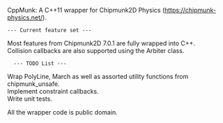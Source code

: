 CppMunk: A C++11 wrapper for Chipmunk2D Physics (https://chipmunk-physics.net/).  

    --- Current feature set ---  
Most features from Chipmunk2D 7.0.1 are fully wrapped into C++.  
Collision callbacks are also supported using the Arbiter class.  

      --- TODO List ---  
Wrap PolyLine, March as well as assorted utility functions from chipmunk_unsafe.  
Implement constraint callbacks.  
Write unit tests.  

All the wrapper code is public domain.

